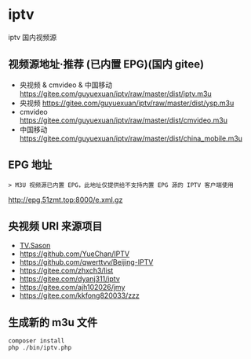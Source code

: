 # iptv
iptv 国内视频源

## 视频源地址·推荐 (已内置 EPG)(国内 gitee)
- 央视频 & cmvideo & 中国移动 <https://gitee.com/guyuexuan/iptv/raw/master/dist/iptv.m3u>
- 央视频 <https://gitee.com/guyuexuan/iptv/raw/master/dist/ysp.m3u>
- cmvideo <https://gitee.com/guyuexuan/iptv/raw/master/dist/cmvideo.m3u>
- 中国移动 <https://gitee.com/guyuexuan/iptv/raw/master/dist/china_mobile.m3u>

## EPG 地址
    > M3U 视频源已内置 EPG，此地址仅提供给不支持内置 EPG 源的 IPTV 客户端使用
<http://epg.51zmt.top:8000/e.xml.gz>

## 央视频 URI 来源项目
- [TV.Sason](http://tv.sason.xyz/)
- <https://github.com/YueChan/IPTV>
- <https://github.com/qwerttvv/Beijing-IPTV>
- <https://gitee.com/zhxch3/list>
- <https://gitee.com/dyanj311/iptv>
- <https://gitee.com/ajh102026/jmy>
- <https://gitee.com/kkfong820033/zzz>

## 生成新的 m3u 文件
```code
composer install
php ./bin/iptv.php
```